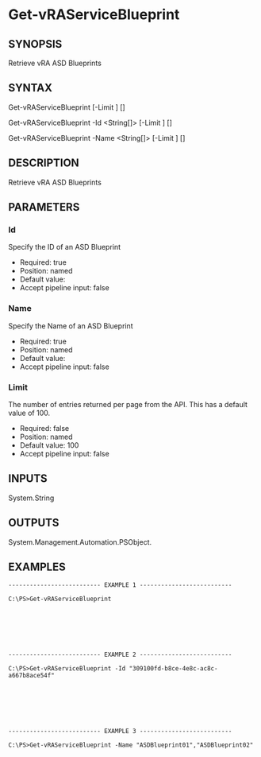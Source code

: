 # Get-vRAServiceBlueprint

## SYNOPSIS
    
Retrieve vRA ASD Blueprints

## SYNTAX
 Get-vRAServiceBlueprint [-Limit <String>] [<CommonParameters>] Get-vRAServiceBlueprint -Id <String[]> [-Limit <String>] [<CommonParameters>] Get-vRAServiceBlueprint -Name <String[]> [-Limit <String>] [<CommonParameters>]    

## DESCRIPTION

Retrieve vRA ASD Blueprints

## PARAMETERS


### Id

Specify the ID of an ASD Blueprint
* Required: true
* Position: named
* Default value: 
* Accept pipeline input: false

### Name

Specify the Name of an ASD Blueprint
* Required: true
* Position: named
* Default value: 
* Accept pipeline input: false

### Limit

The number of entries returned per page from the API. This has a default value of 100.
* Required: false
* Position: named
* Default value: 100
* Accept pipeline input: false

## INPUTS

System.String

## OUTPUTS

System.Management.Automation.PSObject.

## EXAMPLES
```
-------------------------- EXAMPLE 1 --------------------------

C:\PS>Get-vRAServiceBlueprint







-------------------------- EXAMPLE 2 --------------------------

C:\PS>Get-vRAServiceBlueprint -Id "309100fd-b8ce-4e8c-ac8c-a667b8ace54f"







-------------------------- EXAMPLE 3 --------------------------

C:\PS>Get-vRAServiceBlueprint -Name "ASDBlueprint01","ASDBlueprint02"
```

